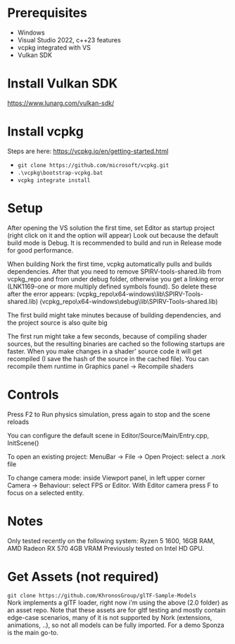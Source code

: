 # Prerequisites
- Windows
- Visual Studio 2022, c++23 features
- vcpkg integrated with VS
- Vulkan SDK

# Install Vulkan SDK
https://www.lunarg.com/vulkan-sdk/

# Install vcpkg
Steps are here: https://vcpkg.io/en/getting-started.html
- `git clone https://github.com/microsoft/vcpkg.git`
- `.\vcpkg\bootstrap-vcpkg.bat`
- `vcpkg integrate install`

# Setup

After opening the VS solution the first time, set Editor as startup project (right click on it and the option will appear)
Look out because the default build mode is Debug. It is recommended to build and run in Release mode for good performance.

When building Nork the first time, vcpkg automatically pulls and builds dependencies. After that you need to remove SPIRV-tools-shared.lib from vcpkg_repo and from under debug folder, otherwise you get a linking error (LNK1169-one or more multiply defined symbols found).
So delete these after the error appears: (vcpkg_repo\x64-windows\lib\SPIRV-Tools-shared.lib) (vcpkg_repo\x64-windows\debug\lib\SPIRV-Tools-shared.lib) 

The first build might take minutes because of building dependencies, and the project source is also quite big

The first run might take a few seconds, because of compiling shader sources, but the resulting binaries are cached so the following startups are faster. When you make changes in a shader' source code it will get recompiled (I save the hash of the source in the cached file). You can recompile them runtime in Graphics panel -> Recompile shaders

# Controls

Press F2 to Run physics simulation, press again to stop and the scene reloads

You can configure the default scene in Editor/Source/Main/Entry.cpp, InitScene()

To open an existing project: MenuBar -> File -> Open Project: select a .nork file

To change camera mode: inside Viewport panel, in left upper corner Camera -> Behaviour: select FPS or Editor. With Editor camera press F to focus on a selected entity.

# Notes
Only tested recently on the following system: Ryzen 5 1600, 16GB RAM, AMD Radeon RX 570 4GB VRAM
Previously tested on Intel HD GPU.

# Get Assets (not required)
`git clone https://github.com/KhronosGroup/glTF-Sample-Models`  
Nork implements a glTF loader, right now i'm using the above (2.0 folder) as an asset repo.
Note that these assets are for gltf testing and mostly contain edge-case scenarios, many of it is not supported by Nork (extensions, animations, ..), so not all models can be fully imported.
For a demo Sponza is the main go-to.

